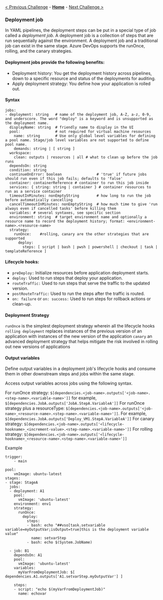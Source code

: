 [< Previous Challenge](./04-dependent-jobs.md) - **[Home](../README.md)** - [Next Challenge >](./06-variables-groups.md)

### Deployment job
In YAML pipelines, the deployment steps can be put in a special type of job called a *deployment job*. A deployment job is a collection of steps that are run sequentially against the environment. A deployment job and a traditional job can exist in the same stage. Azure DevOps supports the runOnce, rolling, and the canary strategies.

#### Deployment jobs provide the following benefits:

- Deployment history: You get the deployment history across pipelines, down to a specific resource and status of the deployments for auditing.
- Apply deployment strategy: You define how your application is rolled out.

#### Syntax 

```
jobs:
- deployment: string   # name of the deployment job, A-Z, a-z, 0-9, and underscore. The word "deploy" is a keyword and is unsupported as the deployment name.
  displayName: string  # friendly name to display in the UI
  pool:                # not required for virtual machine resources
    name: string       # Use only global level variables for defining a pool name. Stage/job level variables are not supported to define pool name.
    demands: string | [ string ]
  workspace:
    clean: outputs | resources | all # what to clean up before the job runs
  dependsOn: string
  condition: string
  continueOnError: boolean                # 'true' if future jobs should run even if this job fails; defaults to 'false'
  container: containerReference # container to run this job inside
  services: { string: string | container } # container resources to run as a service container
  timeoutInMinutes: nonEmptyString        # how long to run the job before automatically cancelling
  cancelTimeoutInMinutes: nonEmptyString  # how much time to give 'run always even if cancelled tasks' before killing them
  variables: # several syntaxes, see specific section
  environment: string  # target environment name and optionally a resource name to record the deployment history; format: <environment-name>.<resource-name>
  strategy:
    runOnce:    #rolling, canary are the other strategies that are supported
      deploy:
        steps: [ script | bash | pwsh | powershell | checkout | task | templateReference ]
```
 
#### Lifecycle hooks:

- `preDeploy:` Initialize resources before application deployment starts.
- `deploy:` Used to run steps that deploy your application. 
- `routeTraffic:` Used to run steps that serve the traffic to the updated version.
- `postRouteTraffic:` Used to run the steps after the traffic is routed. 
- `on: failure` or `on: success:` Used to run steps for rollback actions or clean-up.

#### Deployment Strategy
`runOnce` is the simplest deployment strategy wherein all the lifecycle hooks
`rolling deployment` replaces instances of the previous version of an application with instances of the new version of the application
`canary` an advanced deployment strategy that helps mitigate the risk involved in rolling out new versions of applications

#### Output variables
Define output variables in a deployment job's lifecycle hooks and consume them in other downstream steps and jobs within the same stage.

Access output variables across jobs using the following syntax.

For runOnce strategy: 
`$[dependencies.<job-name>.outputs['<job-name>.<step-name>.<variable-name>']]` for example, `$[dependencies.JobA.outputs['JobA.StepA.VariableA']]`
For runOnce strategy plus a resourceType: 
`$[dependencies.<job-name>.outputs['<job-name>_<resource-name>.<step-name>.<variable-name>']]`. 
For example, `$[dependencies.JobA.outputs['Deploy_VM1.StepA.VariableA']]`
For canary strategy: 
`$[dependencies.<job-name>.outputs['<lifecycle-hookname>_<increment-value>.<step-name>.<variable-name>']]`
For rolling strategy: 
`$[dependencies.<job-name>.outputs['<lifecycle-hookname>_<resource-name>.<step-name>.<variable-name>']]`


Example 

```
trigger:
    - main
    
pool:
    vmImage: ubuntu-latest
stages:
- stage: StageA
  jobs:
  - deployment: A1
    pool:
      vmImage: 'ubuntu-latest'
    environment: env1
    strategy:                  
      runOnce:
        deploy:
          steps:
          - bash: echo "##vso[task.setvariable variable=myOutputVar;isOutput=true]this is the deployment variable value"
            name: setvarStep
          - bash: echo $(System.JobName)
  
  - job: B1
    dependsOn: A1
    pool:
      vmImage: 'ubuntu-latest'
    variables:
      myVarFromDeploymentJob: $[ dependencies.A1.outputs['A1.setvarStep.myOutputVar'] ]
      
    steps:
    - script: "echo $(myVarFromDeploymentJob)"
      name: echovar
   
```